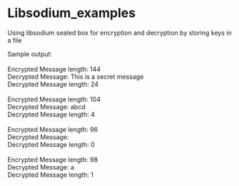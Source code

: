 # Libsodium_examples
Using libsodium sealed box for encryption and decryption by storing keys in a file

Sample output:
<br />
<br />
Encrypted Message length: 144
<br />
Decrypted Message: This is a secret message
<br />
Decrypted Message length: 24
<br />
<br />
Encrypted Message length: 104
<br />
Decrypted Message: abcd
<br />
Decrypted Message length: 4
<br />
<br />
Encrypted Message length: 96
<br />
Decrypted Message: 
<br />
Decrypted Message length: 0
<br />
<br />
Encrypted Message length: 98
<br />
Decrypted Message: a
<br />
Decrypted Message length: 1
<br />

